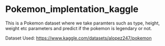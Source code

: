 # Pokemon_implentation_kaggle

This is a Pokemon dataset where we take paramters such as type, height, weight etc parameters and predict if the pokemon is legendary or not.

Dataset Used: https://www.kaggle.com/datasets/alopez247/pokemon

